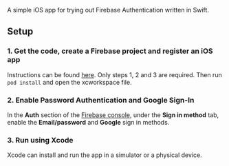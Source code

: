 A simple iOS app for trying out Firebase Authentication written in Swift.

## Setup

### 1. Get the code, create a Firebase project and register an iOS app

Instructions can be found [here](https://firebase.google.com/docs/ios/setup). Only steps 1, 2 and 3 are required. Then run `pod install` and open the xcworkspace file.

### 2. Enable Password Authentication and Google Sign-In

In the **Auth** section of the [Firebase console](https://console.firebase.google.com/), under the **Sign in method** tab, enable the **Email/password** and **Google** sign in methods.

### 3. Run using Xcode

Xcode can install and run the app in a simulator or a physical device.
